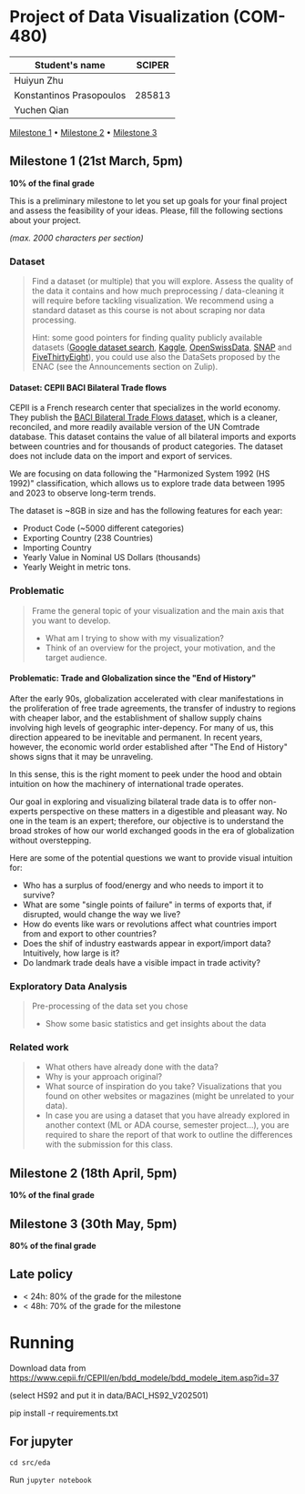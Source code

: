 # Project of Data Visualization (COM-480)

| Student's name | SCIPER |
| -------------- | ------ |
| Huiyun Zhu | |
| Konstantinos Prasopoulos | 285813 |
| Yuchen Qian | |

[Milestone 1](#milestone-1) • [Milestone 2](#milestone-2) • [Milestone 3](#milestone-3)

## Milestone 1 (21st March, 5pm)

**10% of the final grade**

This is a preliminary milestone to let you set up goals for your final project and assess the feasibility of your ideas.
Please, fill the following sections about your project.

*(max. 2000 characters per section)*

### Dataset

> Find a dataset (or multiple) that you will explore. Assess the quality of the data it contains and how much preprocessing / data-cleaning it will require before tackling visualization. We recommend using a standard dataset as this course is not about scraping nor data processing.
>
> Hint: some good pointers for finding quality publicly available datasets ([Google dataset search](https://datasetsearch.research.google.com/), [Kaggle](https://www.kaggle.com/datasets), [OpenSwissData](https://opendata.swiss/en/), [SNAP](https://snap.stanford.edu/data/) and [FiveThirtyEight](https://data.fivethirtyeight.com/)), you could use also the DataSets proposed by the ENAC (see the Announcements section on Zulip).

#### Dataset: CEPII BACI Bilateral Trade flows

CEPII is a French research center that specializes in the world economy.
They publish the [BACI Bilateral Trade Flows dataset](https://www.cepii.fr/CEPII/en/bdd_modele/bdd_modele_item.asp?id=37), which is a cleaner, reconciled, and more readily available version of the UN Comtrade database.
This dataset contains the value of all bilateral imports and exports between countries and for thousands of product categories. The dataset does not include data on the import and export of services.

We are focusing on data following the "Harmonized System 1992 (HS 1992)" classification, which allows us to explore trade data between 1995 and 2023 to observe long-term trends.

The dataset is ~8GB in size and has the following features for each year:
* Product Code (~5000 different categories)
* Exporting Country (238 Countries)
* Importing Country
* Yearly Value in Nominal US Dollars (thousands)
* Yearly Weight in metric tons.

### Problematic

> Frame the general topic of your visualization and the main axis that you want to develop.
> - What am I trying to show with my visualization?
> - Think of an overview for the project, your motivation, and the target audience.

#### Problematic: Trade and Globalization since the "End of History"

After the early 90s, globalization accelerated with clear manifestations in the proliferation of free trade agreements, the transfer of industry to regions with cheaper labor, and the establishment of shallow supply chains involving high levels of geographic inter-depency.
For many of us, this direction appeared to be inevitable and permanent.
In recent years, however, the economic world order established after "The End of History" shows signs that it may be unraveling.

In this sense, this is the right moment to peek under the hood and obtain intuition on how the machinery of international trade operates.

Our goal in exploring and visualizing bilateral trade data is to offer non-experts perspective on these matters in a digestible and pleasant way. 
No one in the team is an expert; therefore, our objective is to understand the broad strokes of how our world exchanged goods in the era of globalization without overstepping.

Here are some of the potential questions we want to provide visual intuition for: 
* Who has a surplus of food/energy and who needs to import it to survive?
* What are some "single points of failure" in terms of exports that, if disrupted, would change the way we live?
* How do events like wars or revolutions affect what countries import from and export to other countries?
* Does the shif of industry eastwards appear in export/import data? Intuitively, how large is it?
* Do landmark trade deals have a visible impact in trade activity?

### Exploratory Data Analysis

> Pre-processing of the data set you chose
> - Show some basic statistics and get insights about the data

### Related work


> - What others have already done with the data?
> - Why is your approach original?
> - What source of inspiration do you take? Visualizations that you found on other websites or magazines (might be unrelated to your data).
> - In case you are using a dataset that you have already explored in another context (ML or ADA course, semester project...), you are required to share the report of that work to outline the differences with the submission for this class.

## Milestone 2 (18th April, 5pm)

**10% of the final grade**


## Milestone 3 (30th May, 5pm)

**80% of the final grade**


## Late policy

- < 24h: 80% of the grade for the milestone
- < 48h: 70% of the grade for the milestone


# Running
Download data from https://www.cepii.fr/CEPII/en/bdd_modele/bdd_modele_item.asp?id=37

(select HS92 and put it in data/BACI_HS92_V202501)

pip install -r requirements.txt

## For jupyter

`cd src/eda`

Run `jupyter notebook`
